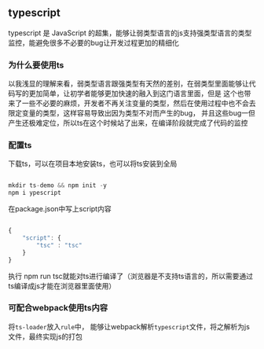 ## typescript

typescript 是 JavaScript 的超集，能够让弱类型语言的js支持强类型语言的类型监控，能避免很多不必要的bug让开发过程更加的精细化

### 为什么要使用ts

以我浅显的理解来看，弱类型语言跟强类型有天然的差别，在弱类型里面能够让代码写的更加简单，让初学者能够更加快速的融入到这门语言里面，但是
这个也带来了一些不必要的麻烦，开发者不再关注变量的类型，然后在使用过程中也不会去限定变量的类型，这样容易导致出因为类型不对而产生的bug，
并且这些bug一但产生还极难定位，所以ts在这个时候站了出来，在编译阶段就完成了代码的监控

### 配置ts

下载ts，可以在项目本地安装ts，也可以将ts安装到全局

``` javascript

mkdir ts-demo && npm init -y
npm i ypescript

```

在package.json中写上script内容

``` javascript

{
    "script": {
        "tsc" : "tsc"
    }
}

```

执行 npm run tsc就能对ts进行编译了（浏览器是不支持ts语言的，所以需要通过ts编译成js才能在浏览器里面使用）

### 可配合webpack使用ts内容

将`ts-loader`放入`rule`中， 能够让webpack解析`typescript`文件，将之解析为js文件，最终实现js的打包
